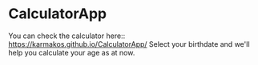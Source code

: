 # CalculatorApp
You can check the calculator here:: https://karmakos.github.io/CalculatorApp/
Select your birthdate and we'll help you calculate your age as at now.
